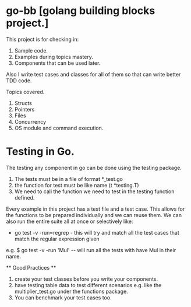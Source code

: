 # go-bb [golang building blocks project.]

This project is for checking in:
1. Sample code.
2. Examples during topics mastery.
3. Components that can be used later.

Also I write test cases and classes for all of them so that can write better TDD code.

Topics covered.
1. Structs
2. Pointers
3. Files
4. Concurrency
5. OS module and command execution.

# Testing in Go.
The testing any component in go can be done using the testing package.
1. The tests must be in a file of format *_test.go
2. the function for test must be like name (t *testing.T)
3. We need to call the function we need to test in the testing function defined.

Every example in this project has a test file and a test case. This allows for the functions to be prepared individually and we can reuse them. We can also run the entire suite all at once or selectively like:

* go test -v -run=regrep    - this will try and match all the test cases that match the regular expression given

e.g.
$ go test -v -run 'Mul'   -- will run all the tests with have Mul in their name.

** Good Practices **
1. create your test classes before you write your components.
2. have testing table data to test different scenarios e.g. like the multiplier_test.go under the functions package.
3. You can benchmark your test cases too.
